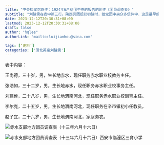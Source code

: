 ```yaml
---
title: "中央档案馆原件：1924年6月给团中央的报告的附件《团员调查表》"
subtitle: "刘建侯在表中第三行。陕西党团组织初建时，给党团中央众多信件中，这是最早的第二封信的附件。"
date: 2023-12-12T20:30:31+08:00
lastmod: 2023-12-12T20:30:31+08:00
draft: false
author: "hqlee"
authorLink: "mailto:luijianhou@sina.com"

tags: [‘史料’]
categories: ['渭北英豪刘建侯']
---
```


表中内容：

王尚德，三十岁，男，生长地赤水，现任职务赤水职业校教务主任。

张浩如，三十二岁，男，生长地赤水，现任职务赤水职业校事务主任。

刘建侯，二十八岁，男，生长地渭南河北，现任职务赤水职业校训育主任。

李尔克，二十五岁，男，生长地渭南河北，现任职务在辛市镇初小任教员。

赵子宜，二十六岁，男，生长地渭南河北，家庭务农。



![赤水支部地方团员调查表（十三年六月十六日）](/images/ljh/050-1.jpg "赤水支部地方团员调查表1924年6月16日")

![赤水支部地方团员调查表（十三年六月十六日）西安市临潼区三育小学 ](/images/ljh/050-2.jpg "赤水支部地方团员调查表1924年6月16日")


